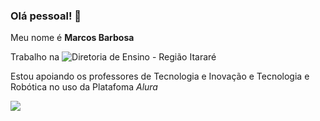 ### Olá pessoal! 👋

Meu nome é **Marcos Barbosa**

Trabalho na ![Diretoria de Ensino - Região Itararé](https://deitarare.educacao.sp.gov.br/)

Estou apoiando os professores de Tecnologia e Inovação e Tecnologia e Robótica no uso da Platafoma _Alura_

![](https://media1.tenor.com/m/N--OnDx9xAQAAAAC/unigrid-decentralization.gif)
